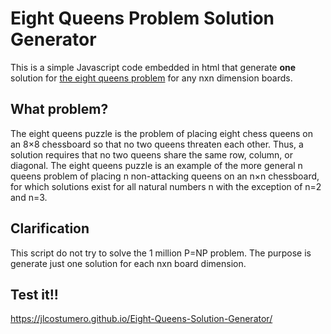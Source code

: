 # Eight Queens Problem Solution Generator

This is a simple Javascript code embedded in html that generate <b>one</b> solution for [the eight queens problem](https://en.wikipedia.org/wiki/Eight_queens_puzzle) for any nxn dimension boards. 


## What problem?

The eight queens puzzle is the problem of placing eight chess queens on an 8×8 chessboard so that no two queens threaten each other. Thus, a solution requires that no two queens share the same row, column, or diagonal. The eight queens puzzle is an example of the more general n queens problem of placing n non-attacking queens on an n×n chessboard, for which solutions exist for all natural numbers n with the exception of n=2 and n=3.


## Clarification

This script do not try to solve the 1 million P=NP problem. The purpose is generate just one solution for each nxn board dimension.

## Test it!!

https://jlcostumero.github.io/Eight-Queens-Solution-Generator/
